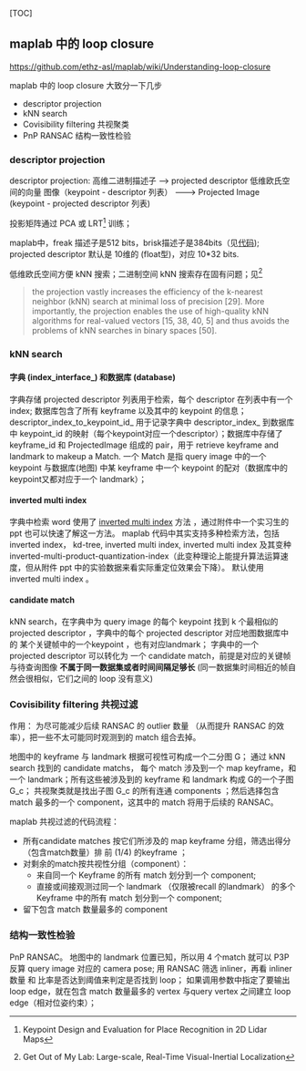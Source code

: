 [TOC]




## maplab 中的 loop closure

https://github.com/ethz-asl/maplab/wiki/Understanding-loop-closure

maplab 中的 loop closure 大致分一下几步

- descriptor projection
- kNN search
- Covisibility filtering 共视聚类
- PnP RANSAC 结构一致性检验

### descriptor projection

descriptor projection: 
高维二进制描述子 -->  projected descriptor 低维欧氏空间的向量 
图像（keypoint - descriptor 列表） --->  Projected Image (keypoint - projected descriptor 列表)

投影矩阵通过 PCA 或 LRT[^1] 训练；

[^1]: Keypoint Design and Evaluation for Place Recognition in 2D Lidar Maps

maplab中，freak 描述子是512 bits，brisk描述子是384bits（见[代码](https://github.com/ethz-asl/maplab/blob/618a0e0154d0c6e6cd84b5ac827140b5a9b84cb0/algorithms/loopclosure/loopclosure-common/include/loopclosure-common/types.h#L22));
projected descriptor 默认是 10维的 (float型)，对应 10*32 bits.

低维欧氏空间方便 kNN 搜索；二进制空间 kNN 搜索存在固有问题；见[^2]
> the projection vastly increases the efficiency of the k-nearest neighbor (kNN) search at minimal loss of precision [29]. More importantly, the projection enables the use of high-quality kNN algorithms for real-valued vectors [15, 38, 40, 5] and thus avoids the problems of kNN searches in binary spaces [50].

[^2]: Get Out of My Lab: Large-scale, Real-Time Visual-Inertial Localization



### kNN search

#### 字典 (index_interface_) 和数据库 (database)

字典存储 projected descriptor 列表用于检索，每个 descriptor 在列表中有一个 index;
数据库包含了所有 keyframe  以及其中的 keypoint 的信息； descriptor_index_to_keypoint_id_ 用于记录字典中 descriptor_index_ 到数据库中 keypoint_id 的映射（每个keypoint对应一个descriptor）；数据库中存储了 keyframe_id 和 ProjectedImage 组成的 pair，用于 retrieve keyframe and landmark to makeup a Match. 一个 Match 是指 query image 中的一个 keypoint 与数据库(地图) 中某 keyframe 中一个 keypoint 的配对（数据库中的keypoint又都对应于一个 landmark）；

####  inverted multi index

字典中检索 word 使用了 [inverted multi index](http://sites.skoltech.ru/app/data/uploads/sites/25/2014/12/TPAMI14.pdf) 方法 ，通过附件中一个实习生的ppt 也可以快速了解这一方法。
maplab 代码中其实支持多种检索方法，包括 inverted index， kd-tree,  inverted multi index,   inverted multi index 及其变种 inverted-multi-product-quantization-index（此变种理论上能提升算法运算速度，但从附件 ppt 中的实验数据来看实际重定位效果会下降）。
默认使用 inverted multi index 。

#### candidate match

kNN search，在字典中为 query image 的每个 keypoint 找到 k 个最相似的 projected descriptor ，字典中的每个 projected descriptor 对应地图数据库中的 某个关键帧中的一个keypoint ，也有对应landmark；
字典中的一个 projected descriptor 可以转化为 一个 candidate match，前提是对应的关键帧与待查询图像 **不属于同一数据集或者时间间隔足够长** (同一数据集时间相近的帧自然会很相似，它们之间的 loop 没有意义)

### Covisibility filtering 共视过滤

作用：
为尽可能减少后续  RANSAC 的 outlier 数量 （从而提升 RANSAC 的效率），把一些不太可能同时观测到的 match 组合去掉。

地图中的 keyframe 与 landmark 根据可视性可构成一个二分图 G；
通过 kNN search 找到的 candidate matchs， 每个 match 涉及到一个 map keyframe，和一个 landmark；所有这些被涉及到的 keyframe 和 landmark 构成 G的一个子图 G_c；
共视聚类就是找出子图 G_c 的所有连通 components ；然后选择包含 match 最多的一个 component，这其中的 match 将用于后续的 RANSAC。

maplab 共视过滤的代码流程：
- 所有candidate matches 按它们所涉及的 map keyframe 分组，筛选出得分（包含match数量）排 前 (1/4)  的keyframe ；
- 对剩余的match按共视性分组（component）： 
    - 来自同一个 Keyframe 的所有 match 划分到一个 component;
    - 直接或间接观测过同一个 landmark （仅限被recall 的landmark） 的多个 Keyframe 中的所有 match 划分到一个 component;
- 留下包含 match 数量最多的 component

### 结构一致性检验

PnP RANSAC。
地图中的 landmark 位置已知，所以用 4 个match 就可以 P3P 反算 query image 对应的 camera pose;
用 RANSAC 筛选 inliner，再看 inliner 数量 和 比率是否达到阈值来判定是否找到 loop；
如果调用参数中指定了要输出 loop edge，就在包含 match 数量最多的 vertex  与query vertex 之间建立 loop edge（相对位姿约束）；



